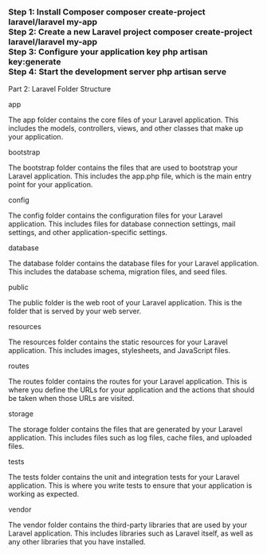 <h3>
Step 1: Install Composer
composer create-project laravel/laravel my-app
<br>
Step 2: Create a new Laravel project
composer create-project laravel/laravel my-app
<br>
Step 3: Configure your application key
php artisan key:generate
<br>
Step 4: Start the development server
php artisan serve
</h3>


Part 2: Laravel Folder Structure

app

The app folder contains the core files of your Laravel application. This includes the models, controllers, views, and other classes that make up your application.

bootstrap

The bootstrap folder contains the files that are used to bootstrap your Laravel application. This includes the app.php file, which is the main entry point for your application.

config

The config folder contains the configuration files for your Laravel application. This includes files for database connection settings, mail settings, and other application-specific settings.

database

The database folder contains the database files for your Laravel application. This includes the database schema, migration files, and seed files.

public

The public folder is the web root of your Laravel application. This is the folder that is served by your web server.

resources

The resources folder contains the static resources for your Laravel application. This includes images, stylesheets, and JavaScript files.

routes

The routes folder contains the routes for your Laravel application. This is where you define the URLs for your application and the actions that should be taken when those URLs are visited.

storage

The storage folder contains the files that are generated by your Laravel application. This includes files such as log files, cache files, and uploaded files.

tests

The tests folder contains the unit and integration tests for your Laravel application. This is where you write tests to ensure that your application is working as expected.

vendor

The vendor folder contains the third-party libraries that are used by your Laravel application. This includes libraries such as Laravel itself, as well as any other libraries that you have installed.